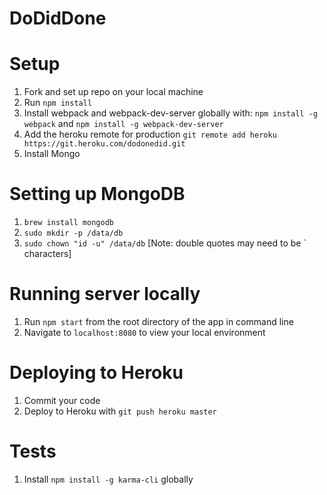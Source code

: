 # DoDidDone

# Setup

1. Fork and set up repo on your local machine
1. Run `npm install`
1. Install webpack and webpack-dev-server globally with: `npm install -g webpack` and `npm install -g webpack-dev-server`
1. Add the heroku remote for production `git remote add heroku https://git.heroku.com/dodonedid.git`
1. Install Mongo

# Setting up MongoDB
1. `brew install mongodb`
1. `sudo mkdir -p /data/db`
1. `sudo chown "id -u" /data/db` [Note: double quotes may need to be ` characters]

# Running server locally

1. Run `npm start` from the root directory of the app in command line
1. Navigate to `localhost:8080` to view your local environment

# Deploying to Heroku

1. Commit your code
1. Deploy to Heroku with `git push heroku master`

# Tests
1. Install `npm install -g karma-cli` globally
